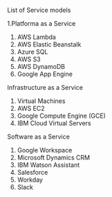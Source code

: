 List of Service models

1.Platforma as a Service
1. AWS Lambda     
2. AWS Elastic Beanstalk
3. Azure SQL
4. AWS S3
5. AWS DynamoDB
6. Google App Engine

Infrastructure as a Service
1. Virtual Machines
2. AWS EC2
3. Google Compute Engine (GCE)
4. IBM Cloud Virtual Servers

Software as a Service
1. Google Workspace
2. Microsoft Dynamics CRM
3. IBM Watson Assistant
4. Salesforce
5. Workday
6. Slack
